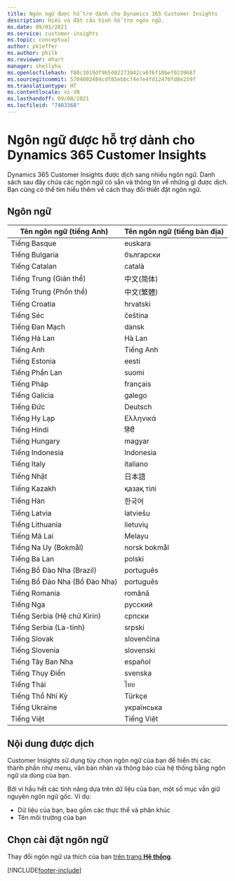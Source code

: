 ```yaml
---
title: Ngôn ngữ được hỗ trợ dành cho Dynamics 365 Customer Insights
description: Hiểu và đặt cấu hình hỗ trợ ngôn ngữ.
ms.date: 09/01/2021
ms.service: customer-insights
ms.topic: conceptual
author: pkieffer
ms.author: philk
ms.reviewer: mhart
manager: shellyha
ms.openlocfilehash: f80c3019df9b5d82273842ca6f6f18bef0239687
ms.sourcegitcommit: 5704002484cdf85ebbcf4e7e4fd12470fd8e259f
ms.translationtype: HT
ms.contentlocale: vi-VN
ms.lasthandoff: 09/08/2021
ms.locfileid: "7483368"
---
```

# <a name="supported-languages-for-dynamics-365-customer-insights"></a>Ngôn ngữ được hỗ trợ dành cho Dynamics 365 Customer Insights

Dynamics 365 Customer Insights được dịch sang nhiều ngôn ngữ. Danh sách sau đây chứa các ngôn ngữ có sẵn và thông tin về những gì được dịch. Bạn cũng có thể tìm hiểu thêm về cách thay đổi thiết đặt ngôn ngữ. 

## <a name="languages"></a>Ngôn ngữ

| Tên ngôn ngữ (tiếng Anh)|  Tên ngôn ngữ (tiếng bản địa) |
| ------------- | ------------- |
| Tiếng Basque | euskara |
| Tiếng Bulgaria | български |
| Tiếng Catalan | català |
| Tiếng Trung (Giản thể) | 中文(简体) |
| Tiếng Trung (Phồn thể) | 中文(繁體) |
| Tiếng Croatia | hrvatski |
| Tiếng Séc | čeština |
| Tiếng Đan Mạch | dansk |
| Tiếng Hà Lan | Hà Lan |
| Tiếng Anh | Tiếng Anh |
| Tiếng Estonia | eesti |
| Tiếng Phần Lan | suomi |
| Tiếng Pháp | français |
| Tiếng Galicia | galego |
| Tiếng Đức | Deutsch |
| Tiếng Hy Lạp | Ελληνικά |
| Tiếng Hindi | हिंदी |
| Tiếng Hungary | magyar |
| Tiếng Indonesia | Indonesia |
| Tiếng Italy | italiano |
| Tiếng Nhật | 日本語 |
| Tiếng Kazakh | қазақ тілі |
| Tiếng Hàn | 한국어 |
| Tiếng Latvia | latviešu |
| Tiếng Lithuania | lietuvių |
| Tiếng Mã Lai | Melayu |
| Tiếng Na Uy (Bokmål) | norsk bokmål |
| Tiếng Ba Lan | polski |
| Tiếng Bồ Đào Nha (Brazil) | português |
| Tiếng Bồ Đào Nha (Bồ Đào Nha) | português |
| Tiếng Romania | română |
| Tiếng Nga | pусский |
| Tiếng Serbia (Hệ chữ Kirin) | српски |
| Tiếng Serbia (La-tinh) | srpski |
| Tiếng Slovak | slovenčina |
| Tiếng Slovenia | slovenski |
| Tiếng Tây Ban Nha | español |
| Tiếng Thụy Điển | svenska |
| Tiếng Thái | ไทย |
| Tiếng Thổ Nhĩ Kỳ | Türkçe |
| Tiếng Ukraine | українська |
| Tiếng Việt | Tiếng Việt |

## <a name="whats-translated"></a>Nội dung được dịch

Customer Insights sử dụng tùy chọn ngôn ngữ của bạn để hiển thị các thành phần như menu, văn bản nhãn và thông báo của hệ thống bằng ngôn ngữ ưa dùng của bạn.

Bởi vì hầu hết các tính năng dựa trên dữ liệu của bạn, một số mục vẫn giữ nguyên ngôn ngữ gốc. Ví dụ:

- Dữ liệu của bạn, bao gồm các thực thể và phân khúc
- Tên môi trường của bạn

## <a name="choose-your-language-settings"></a>Chọn cài đặt ngôn ngữ  

Thay đổi ngôn ngữ ưa thích của bạn [trên trang **Hệ thống**](system.md).


[!INCLUDE[footer-include](../includes/footer-banner.md)]